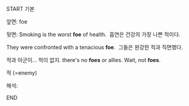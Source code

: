 START
기본

앞면:
foe


뒷면:
Smoking is the worst **foe** of health. 
흡연은 건강의 가장 나쁜 적이다.

They were confronted with a tenacious **foe**. 
그들은 완강한 적과 직면했다.

적과 아군이... 적이 없지.
there's no **foes** or allies. Wait, not **foes**.

적 (=enemy)


해석:
<!--ID: 1695518896490-->
END